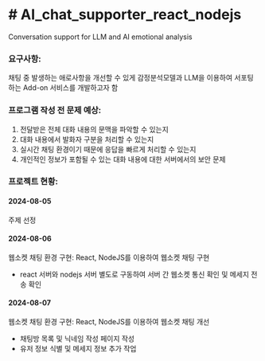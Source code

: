 <h1># AI_chat_supporter_react_nodejs</h1>
Conversation support for LLM and AI emotional analysis


### 요구사항:
채팅 중 발생하는 애로사항을 개선할 수 있게 감정분석모델과 LLM을 이용하여 서포팅하는 Add-on 서비스를 개발하고자 함

### 프로그램 작성 전 문제 예상:
1. 전달받은 전체 대화 내용의 문맥을 파악할 수 있는지
2. 대화 내용에서 발화자 구분을 처리할 수 있는지
3. 실시간 채팅 환경이기 때문에 응답을 빠르게 처리할 수 있는지
4. 개인적인 정보가 포함될 수 있는 대화 내용에 대한 서버에서의 보안 문제

### 프로젝트 현황:

#### 2024-08-05 
주제 선정

#### 2024-08-06
웹소켓 채팅 환경 구현: React, NodeJS를 이용하여 웹소켓 채팅 구현
- react 서버와 nodejs 서버 별도로 구동하여 서버 간 웹소켓 통신 확인 및 메세지 전송 확인

#### 2024-08-07
웹소켓 채팅 환경 구현: React, NodeJS를 이용하여 웹소켓 채팅 개선
- 채팅방 목록 및 닉네임 작성 페이지 작성
- 유저 정보 식별 및 메세지 정보 추가 작업
